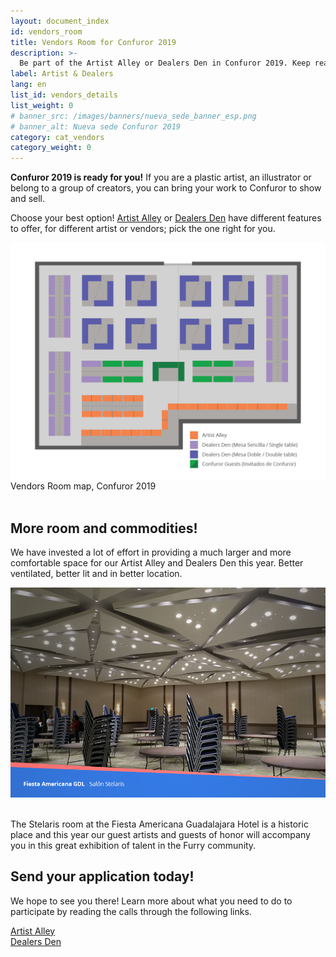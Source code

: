 ```yaml
---
layout: document_index
id: vendors_room
title: Vendors Room for Confuror 2019
description: >-
  Be part of the Artist Alley or Dealers Den in Confuror 2019. Keep reading to know more details.
label: Artist & Dealers
lang: en
list_id: vendors_details
list_weight: 0
# banner_src: /images/banners/nueva_sede_banner_esp.png
# banner_alt: Nueva sede Confuror 2019
category: cat_vendors
category_weight: 0
---
```


**Confuror 2019 is ready for you!** If you are a plastic artist, an illustrator or belong to a group of creators, you can bring your work to Confuror to show and sell.

Choose your best option! [Artist Alley](/en/vendors_room/artist_alley) or [Dealers Den](/en/vendors_room/dealers_den) have different features to offer, for different artist or vendors; pick the one right for you.

<div class="container text-center">
<img src="/images/pictures/mapa_area_ventas.png" alt="Room map, Confuror 2019" class="img-fluid">
<span>Vendors Room map, Confuror 2019</span>
</div>
<br>

## More room and commodities!

We have invested a lot of effort in providing a much larger and more comfortable space for our Artist Alley and Dealers Den this year. Better ventilated, better lit and in better location.

<div class="container text-center"><img src="/images/pictures/salon_stelaris_promo.png" alt="Stelaris Room - Fiesta Americana Guadalajara" class="img-fluid"></div>
<br>

The Stelaris room at the Fiesta Americana Guadalajara Hotel is a historic place and this year our guest artists and guests of honor will accompany you in this great exhibition of talent in the Furry community.

## Send your application today!

We hope to see you there! Learn more about what you need to do to participate by reading the calls through the following links.

<div class="container text-center">
  <div class="row">
    <div class="col-6">
      <a href="/en/vendors_room/artist_alley" class="btn btn-primary btn-block">Artist Alley</a>
    </div>
    <div class="col-6">
      <a href="/en/vendors_room/dealers_den" class="btn btn-primary btn-block">Dealers Den</a>
    </div>
  </div>
</div>